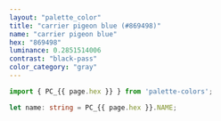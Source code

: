 ```yaml
---
layout: "palette_color"
title: "carrier pigeon blue (#869498)"
name: "carrier pigeon blue"
hex: "869498"
luminance: 0.2851514006
contrast: "black-pass"
color_category: "gray"
---
```


```typescript
import { PC_{{ page.hex }} } from 'palette-colors';

let name: string = PC_{{ page.hex }}.NAME;
```
